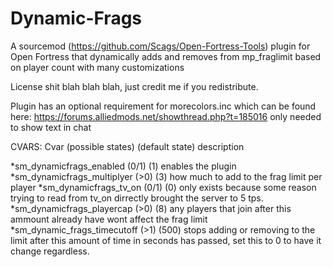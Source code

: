 # Dynamic-Frags
A sourcemod (https://github.com/Scags/Open-Fortress-Tools) plugin for Open Fortress that dynamically adds and removes from mp_fraglimit based on player count with many customizations 

License shit blah blah blah, just credit me if you redistribute.

Plugin has an optional requirement for morecolors.inc which can be found here: https://forums.alliedmods.net/showthread.php?t=185016
only needed to show text in chat


CVARS:
Cvar (possible states) (default state) description

*sm_dynamicfrags_enabled (0/1) (1) enables the plugin
*sm_dynamicfrags_multiplyer (>0) (3) how much to add to the frag limit per player
*sm_dynamicfrags_tv_on (0/1) (0) only exists because some reason trying to read from tv_on dirrectly brought the server to 5 tps.
*sm_dynamicfrags_playercap (>0) (8) any players that join after this ammount already have wont affect the frag limit
*sm_dynamic_frags_timecutoff (>1) (500) stops adding or removing to the limit after this amount of time in seconds has passed, set this to 0 to have it change regardless.
